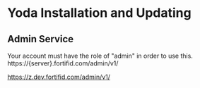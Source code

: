 # Yoda Installation and Updating

## Admin Service

Your account must have the role of "admin" in order to use this.
https://{server}.fortifid.com/admin/v1/

https://z.dev.fortifid.com/admin/v1/
